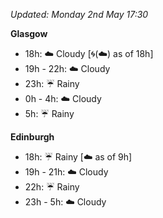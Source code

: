 *Updated: Monday 2nd May 17:30*

**Glasgow**

* 18h: :cloud: Cloudy [:cyclone:(:cloud:) as of 18h]
* 19h - 22h: :cloud: Cloudy
* 23h: :umbrella: Rainy
* 0h - 4h: :cloud: Cloudy
* 5h: :umbrella: Rainy

**Edinburgh**

* 18h: :umbrella: Rainy [:cloud: as of 9h]
* 19h - 21h: :cloud: Cloudy
* 22h: :umbrella: Rainy
* 23h - 5h: :cloud: Cloudy
